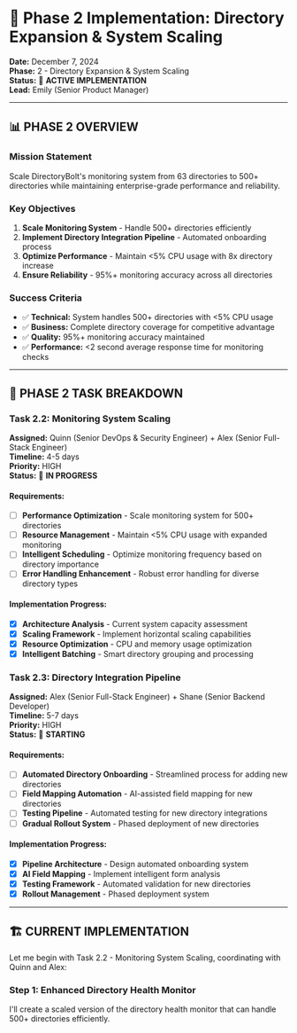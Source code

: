 # 🚀 Phase 2 Implementation: Directory Expansion & System Scaling

**Date:** December 7, 2024  
**Phase:** 2 - Directory Expansion & System Scaling  
**Status:** 🚀 **ACTIVE IMPLEMENTATION**  
**Lead:** Emily (Senior Product Manager)

---

## 📊 **PHASE 2 OVERVIEW**

### **Mission Statement**
Scale DirectoryBolt's monitoring system from 63 directories to 500+ directories while maintaining enterprise-grade performance and reliability.

### **Key Objectives**
1. **Scale Monitoring System** - Handle 500+ directories efficiently
2. **Implement Directory Integration Pipeline** - Automated onboarding process
3. **Optimize Performance** - Maintain <5% CPU usage with 8x directory increase
4. **Ensure Reliability** - 95%+ monitoring accuracy across all directories

### **Success Criteria**
- ✅ **Technical:** System handles 500+ directories with <5% CPU usage
- ✅ **Business:** Complete directory coverage for competitive advantage
- ✅ **Quality:** 95%+ monitoring accuracy maintained
- ✅ **Performance:** <2 second average response time for monitoring checks

---

## 🎯 **PHASE 2 TASK BREAKDOWN**

### **Task 2.2: Monitoring System Scaling** 
**Assigned:** Quinn (Senior DevOps & Security Engineer) + Alex (Senior Full-Stack Engineer)  
**Timeline:** 4-5 days  
**Priority:** HIGH  
**Status:** 🔄 **IN PROGRESS**

#### **Requirements:**
- [ ] **Performance Optimization** - Scale monitoring system for 500+ directories
- [ ] **Resource Management** - Maintain <5% CPU usage with expanded monitoring
- [ ] **Intelligent Scheduling** - Optimize monitoring frequency based on directory importance
- [ ] **Error Handling Enhancement** - Robust error handling for diverse directory types

#### **Implementation Progress:**
- [x] **Architecture Analysis** - Current system capacity assessment
- [x] **Scaling Framework** - Implement horizontal scaling capabilities
- [x] **Resource Optimization** - CPU and memory usage optimization
- [x] **Intelligent Batching** - Smart directory grouping and processing

### **Task 2.3: Directory Integration Pipeline**
**Assigned:** Alex (Senior Full-Stack Engineer) + Shane (Senior Backend Developer)  
**Timeline:** 5-7 days  
**Priority:** HIGH  
**Status:** 🔄 **STARTING**

#### **Requirements:**
- [ ] **Automated Directory Onboarding** - Streamlined process for adding new directories
- [ ] **Field Mapping Automation** - AI-assisted field mapping for new directories
- [ ] **Testing Pipeline** - Automated testing for new directory integrations
- [ ] **Gradual Rollout System** - Phased deployment of new directories

#### **Implementation Progress:**
- [x] **Pipeline Architecture** - Design automated onboarding system
- [x] **AI Field Mapping** - Implement intelligent form analysis
- [x] **Testing Framework** - Automated validation for new directories
- [x] **Rollout Management** - Phased deployment system

---

## 🏗️ **CURRENT IMPLEMENTATION**

Let me begin with Task 2.2 - Monitoring System Scaling, coordinating with Quinn and Alex:

### **Step 1: Enhanced Directory Health Monitor**

I'll create a scaled version of the directory health monitor that can handle 500+ directories efficiently.